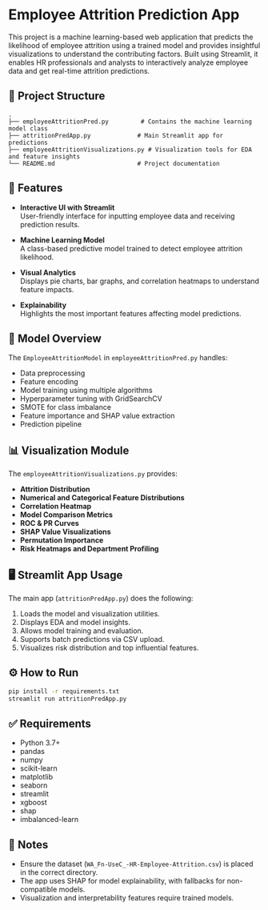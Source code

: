 
# Employee Attrition Prediction App

This project is a machine learning-based web application that predicts the likelihood of employee attrition using a trained model and provides insightful visualizations to understand the contributing factors. Built using Streamlit, it enables HR professionals and analysts to interactively analyze employee data and get real-time attrition predictions.

## 📁 Project Structure

```
.
├── employeeAttritionPred.py         # Contains the machine learning model class
├── attritionPredApp.py             # Main Streamlit app for predictions
├── employeeAttritionVisualizations.py # Visualization tools for EDA and feature insights
└── README.md                       # Project documentation
```

## 🚀 Features

- **Interactive UI with Streamlit**  
  User-friendly interface for inputting employee data and receiving prediction results.

- **Machine Learning Model**  
  A class-based predictive model trained to detect employee attrition likelihood.

- **Visual Analytics**  
  Displays pie charts, bar graphs, and correlation heatmaps to understand feature impacts.

- **Explainability**  
  Highlights the most important features affecting model predictions.

## 🧠 Model Overview

The `EmployeeAttritionModel` in `employeeAttritionPred.py` handles:
- Data preprocessing
- Feature encoding
- Model training using multiple algorithms
- Hyperparameter tuning with GridSearchCV
- SMOTE for class imbalance
- Feature importance and SHAP value extraction
- Prediction pipeline

## 📊 Visualization Module

The `employeeAttritionVisualizations.py` provides:
- **Attrition Distribution**
- **Numerical and Categorical Feature Distributions**
- **Correlation Heatmap**
- **Model Comparison Metrics**
- **ROC & PR Curves**
- **SHAP Value Visualizations**
- **Permutation Importance**
- **Risk Heatmaps and Department Profiling**

## 🖥️ Streamlit App Usage

The main app (`attritionPredApp.py`) does the following:
1. Loads the model and visualization utilities.
2. Displays EDA and model insights.
3. Allows model training and evaluation.
4. Supports batch predictions via CSV upload.
5. Visualizes risk distribution and top influential features.

## ⚙️ How to Run

```bash
pip install -r requirements.txt
streamlit run attritionPredApp.py
```

## ✅ Requirements

- Python 3.7+
- pandas
- numpy
- scikit-learn
- matplotlib
- seaborn
- streamlit
- xgboost
- shap
- imbalanced-learn

## 📌 Notes

- Ensure the dataset (`WA_Fn-UseC_-HR-Employee-Attrition.csv`) is placed in the correct directory.
- The app uses SHAP for model explainability, with fallbacks for non-compatible models.
- Visualization and interpretability features require trained models.

